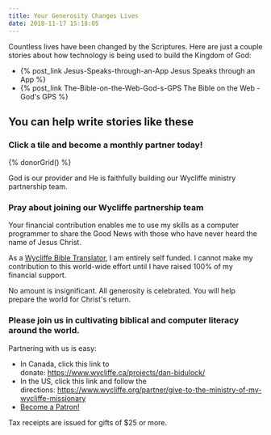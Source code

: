 ```yaml
---
title: Your Generosity Changes Lives 
date: 2018-11-17 15:18:05
---
```


Countless lives have been changed by the Scriptures. Here are just a couple
stories about how technology is being used to build the Kingdom of God:

- {% post_link Jesus-Speaks-through-an-App Jesus Speaks through an App %}
- {% post_link The-Bible-on-the-Web-God-s-GPS The Bible on the Web - God's GPS %}

## You can help write stories like these

### Click a tile and become a monthly partner today!

{% donorGrid() %}

God is our provider and He is faithfully building our Wycliffe ministry
partnership team.

### Pray about joining our Wycliffe partnership team

Your financial contribution enables me to use my skills as a computer
programmer to share the Good News with those who have never heard the name
of Jesus Christ.

As a [Wycliffe Bible Translator](https://www.wycliffe.ca/), I am entirely self
funded. I cannot make my contribution to this world-wide effort until I have
raised 100% of my financial support.

No amount is insignificant. All generosity is celebrated. You will help 
prepare the world for Christ's return. 

### Please join us in cultivating biblical and computer literacy around the world.

Partnering with us is easy:

- In Canada, click this link to donate: https://www.wycliffe.ca/projects/dan-bidulock/
- In the US, click this link and follow the directions: https://www.wycliffe.org/partner/give-to-the-ministry-of-my-wycliffe-missionary
- <a href="https://www.patreon.com/bePatron?u=16503382" data-patreon-widget-type="become-patron-button">Become a Patron!</a><script async src="https://c6.patreon.com/becomePatronButton.bundle.js"></script>

Tax receipts are issued for gifts of $25 or more.

